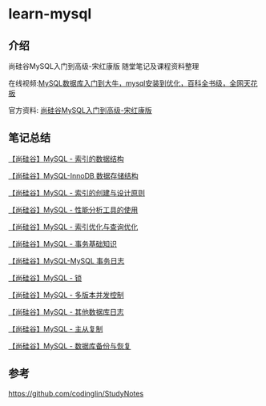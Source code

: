 # learn-mysql

## 介绍
尚硅谷MySQL入门到高级-宋红康版 随堂笔记及课程资料整理

在线视频:[MySQL数据库入门到大牛，mysql安装到优化，百科全书级，全网天花板](https://www.bilibili.com/video/BV1iq4y1u7vj)

官方资料: [尚硅谷MySQL入门到高级-宋红康版](https://pan.baidu.com/s/1ztbzMVF9qRJ2xCOpySXl3Q?pwd=yyds)


## 笔记总结

[【尚硅谷】MySQL - 索引的数据结构](https://blog.shiguang666.eu.org/2024/09/20/d84d1622a220/)

[【尚硅谷】MySQL-InnoDB 数据存储结构](https://blog.shiguang666.eu.org/2024/09/20/dbfa846f2f03/)

[【尚硅谷】MySQL - 索引的创建与设计原则](https://blog.shiguang666.eu.org/2024/09/21/b933eb15c0a2/)

[【尚硅谷】MySQL - 性能分析工具的使用](https://blog.shiguang666.eu.org/2024/09/22/88ec74bb220c/)

[【尚硅谷】MySQL - 索引优化与查询优化](https://blog.shiguang666.eu.org/2024/09/24/9ddefc9f8faa/)

[【尚硅谷】MySQL - 事务基础知识](https://blog.shiguang666.eu.org/2024/09/24/5ff69d1c35a3/)

[【尚硅谷】MySQL-MySQL 事务日志](https://blog.shiguang666.eu.org/2024/09/25/076bbddc6716/)

[【尚硅谷】MySQL - 锁](https://blog.shiguang666.eu.org/2024/09/25/ce0ab3c73ed6/)

[【尚硅谷】MySQL - 多版本并发控制](https://blog.shiguang666.eu.org/2024/09/26/8aeb9df6c710/)

[【尚硅谷】MySQL - 其他数据库日志](https://blog.shiguang666.eu.org/2024/09/26/922071561806/)

[【尚硅谷】MySQL - 主从复制](https://blog.shiguang666.eu.org/2024/09/26/f7ad294f7377/)

[【尚硅谷】MySQL - 数据库备份与恢复](https://blog.shiguang666.eu.org/2024/09/26/e441e650956c/)


## 参考

https://github.com/codinglin/StudyNotes